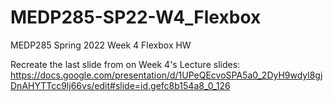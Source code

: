 # MEDP285-SP22-W4_Flexbox
MEDP285 Spring 2022 Week 4 Flexbox HW

Recreate the last slide from on Week 4's Lecture slides: https://docs.google.com/presentation/d/1UPeQEcvoSPA5a0_2DyH9wdyl8gjDnAHYTTcc9lj66vs/edit#slide=id.gefc8b154a8_0_126

